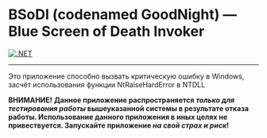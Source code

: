 # BSoDI (codenamed GoodNight) — Blue Screen of Death Invoker
[![.NET](https://github.com/PetrNebukin/goodnight/actions/workflows/dotnet.yml/badge.svg)](https://github.com/PetrNebukin/goodnight/actions/workflows/dotnet.yml)
***
Это приложение способно вызвать критическую ошибку в Windows, засчёт использования функции NtRaiseHardError в NTDLL

**ВНИМАНИЕ!** **Данное приложение распространяется *только для тестирования работы* вышеуказанной системы в результате отказа работы. Использование данного приложения в иных целях не привествуется. Запускайте приложение *на свой страх и риск*!**